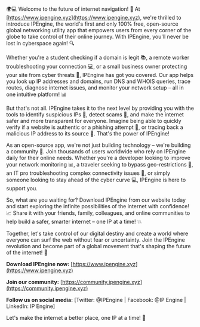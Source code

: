 🌍💻 Welcome to the future of internet navigation! 🚀 At [https://www.ipengine.xyz](https://www.ipengine.xyz), we're thrilled to introduce IPEngine, the world's first and only 100% free, open-source global networking utility app that empowers users from every corner of the globe to take control of their online journey. With IPEngine, you'll never be lost in cyberspace again! 🔍

Whether you're a student checking if a domain is legit 📚, a remote worker troubleshooting your connection 💻, or a small business owner protecting your site from cyber threats 💸, IPEngine has got you covered. Our app helps you look up IP addresses and domains, run DNS and WHOIS queries, trace routes, diagnose internet issues, and monitor your network setup – all in one intuitive platform! 📊

But that's not all. IPEngine takes it to the next level by providing you with the tools to identify suspicious IPs 👀, detect scams 💸, and make the internet safer and more transparent for everyone. Imagine being able to quickly verify if a website is authentic or a phishing attempt 🚨, or tracing back a malicious IP address to its source 🔁. That's the power of IPEngine!

As an open-source app, we're not just building technology – we're building a community 💪. Join thousands of users worldwide who rely on IPEngine daily for their online needs. Whether you're a developer looking to improve your network monitoring 📊, a traveler seeking to bypass geo-restrictions 🛫️, an IT pro troubleshooting complex connectivity issues 🔧, or simply someone looking to stay ahead of the cyber curve 💻, IPEngine is here to support you.

So, what are you waiting for? Download IPEngine from our website today and start exploring the infinite possibilities of the internet with confidence! 📈 Share it with your friends, family, colleagues, and online communities to help build a safer, smarter internet – one IP at a time! 💥

Together, let's take control of our digital destiny and create a world where everyone can surf the web without fear or uncertainty. Join the IPEngine revolution and become part of a global movement that's shaping the future of the internet! 🌟

**Download IPEngine now:** [https://www.ipengine.xyz](https://www.ipengine.xyz)

**Join our community:** [https://community.ipengine.xyz](https://community.ipengine.xyz)

**Follow us on social media:** [Twitter: @IPEngine | Facebook: @IP Engine | LinkedIn: IP Engine]

Let's make the internet a better place, one IP at a time! 🌟